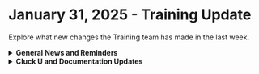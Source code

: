 # January 31, 2025 - Training Update

Explore what new changes the Training team has made in the last week.

<details>

<summary><strong>General News and Reminders</strong></summary>

* **SHOUT OUTS** **TO:**
  * Jim, Nick, Bart, Will, Kevin, Brandon, Robert, Ariel, Bart, Michael, Rob, Johnny, Chris, Michael, Pepijn, Mark, Stephen for passing the Foundations Certification.
    * Take the [foundations-certification.md](../../../cluck-university/rewst-foundations/foundations-certification.md "mention") Exam, and collect your prestigious **Certified Rewster** badge in Discord along with access to the super-secret Discord channel.&#x20;
  * Matt, Brylee, Alexiss, Baylin, Omari, Joel, Corey, Jeremy, Ethan, and Dusty for passing the Clean Automation Certification.
    * Take the [clean-automation-certification.md](../../../cluck-university/clean-automation/clean-automation-certification.md "mention") exam and get that fancy certificate!
* The next [**Rewst Foundations Bootcamp**](https://docs.rewst.help/cluck-university/rewst-foundations#live-instructor-led-bootcamp) is coming up **Feb 3 - Feb 4.** Remember to register for **both parts** 1 and 2!
  * [Part 1](https://calendly.com/cluck-u/rewst-foundations-bootcamp-pt-1?month=2025-01) (Lessons 1 - 3)
  * [Part 2](https://calendly.com/cluck-u/rewst-foundations-bootcamp-pt-2) (Lessons 4 - 7)
* Join us in our [Cluck-U Discord channel](https://discord.com/channels/936789089703845988/1121465945295167588) if you have any questions, comments, or concerns!
* [Sign up for the Office Hours](https://calendly.com/cluck-u/office-hours?) to work through any questions you have during and after training! If there is something you want us to cover, Let us know!

</details>

<details>

<summary><strong>Cluck U and Documentation Updates</strong></summary>

**What's New at Cluck University?**

* The team is working on some **self-paced onboarding** education content behind the scenes...stay tuned!

**The List of Reminders:**

* Check out the Cluck University Landing Page @ [go.rew.st/cluck-university](https://go.rew.st/cluck-university) for all the latest courses self-serve and live.
* We'd love your feedback on Training and Documentation! [Please fill out this form to let us know how we can improve](https://www.surveymonkey.com/r/rewsttrainingfeedback).
* Make training and documentation requests at [https://rewst.canny.io/](https://rewst.canny.io/)

**New & Updated Pages:**

* [itglue](../../../documentation/integrations/documentation/itglue/ "mention")pages combined.
* [halo-integration-setup.md](../../../documentation/integrations/psa/halopsa/halo-integration-setup.md "mention") pages combined.
* [components](../../../documentation/app-builder/components/ "mention")subpages updated.
* [pod-configuration.md](../../../documentation/integrations/psa/connectwise-manage/pod-configuration.md "mention")page updated.
* [add-rewst-flexible-assets-to-sidebar-in-it-glue.md](../../../documentation/integrations/documentation/itglue/add-rewst-flexible-assets-to-sidebar-in-it-glue.md "mention") page added.
* [tags-in-rewst.md](../../../documentation/workflows/tags-in-rewst.md "mention") page added.
* [roc-open-mics](../../roc-open-mics/ "mention") video added.

</details>
